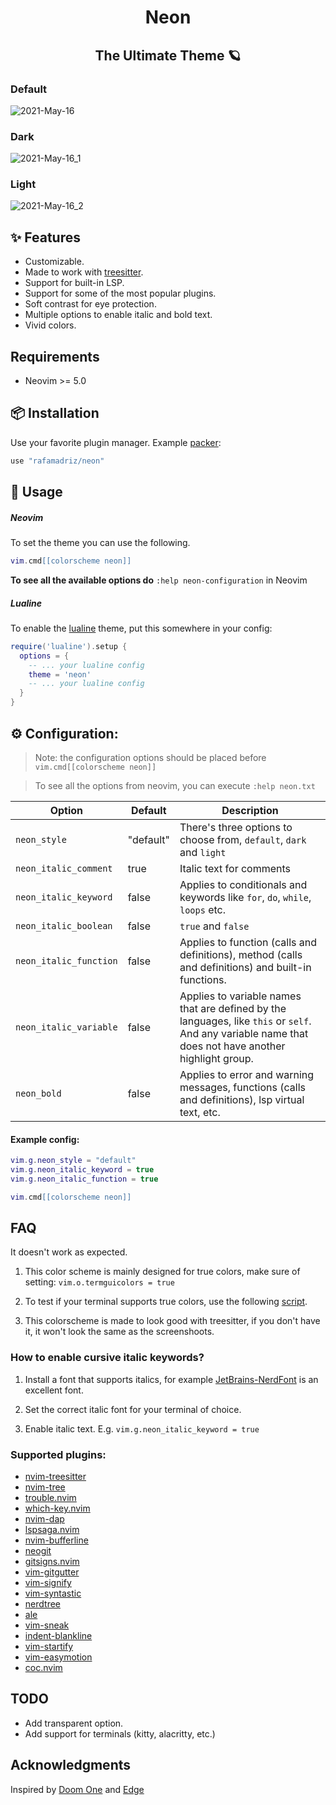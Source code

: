 <h1 align="center">
Neon
</h1>
<h2 align="center">
The Ultimate Theme 🪐
</h2>

### Default

![2021-May-16](https://user-images.githubusercontent.com/67771985/118411852-3ec67b00-b686-11eb-84f5-7e56949bb21d.png)

### Dark

![2021-May-16_1](https://user-images.githubusercontent.com/67771985/118411893-7e8d6280-b686-11eb-8726-3e3802a0ba25.png)

### Light

![2021-May-16_2](https://user-images.githubusercontent.com/67771985/118411903-8d741500-b686-11eb-8f87-a9c4857bd8b0.png)

## ✨ Features

- Customizable.
- Made to work with [treesitter](https://github.com/nvim-treesitter/nvim-treesitter).
- Support for built-in LSP.
- Support for some of the most popular plugins.
- Soft contrast for eye protection.
- Multiple options to enable italic and bold text.
- Vivid colors.

## Requirements

- Neovim >= 5.0

## 📦 Installation

Use your favorite plugin manager. Example [packer](https://github.com/wbthomason/packer.nvim):

```lua
use "rafamadriz/neon"
```

## 🚀 Usage

##### Neovim

To set the theme you can use the following.

```lua
vim.cmd[[colorscheme neon]]
```

**To see all the available options do** `:help neon-configuration` in Neovim

##### Lualine

To enable the [lualine](https://github.com/hoob3rt/lualine.nvim) theme, put this somewhere in your config:

```lua
require('lualine').setup {
  options = {
    -- ... your lualine config
    theme = 'neon'
    -- ... your lualine config
  }
}
```

## ⚙️ Configuration:

> Note: the configuration options should be placed before `vim.cmd[[colorscheme neon]]`

> To see all the options from neovim, you can execute `:help neon.txt`

| Option                 | Default   | Description                                                                                                                                           |
| ---------------------- | --------- | ----------------------------------------------------------------------------------------------------------------------------------------------------- |
| `neon_style`           | "default" | There's three options to choose from, `default`, `dark` and `light`                                                                                   |
| `neon_italic_comment`  | true      | Italic text for comments                                                                                                                              |
| `neon_italic_keyword`  | false     | Applies to conditionals and keywords like `for`, `do`, `while`, `loops` etc.                                                                          |
| `neon_italic_boolean ` | false     | `true` and `false`                                                                                                                                    |
| `neon_italic_function` | false     | Applies to function (calls and definitions), method (calls and definitions) and built-in functions.                                                   |
| `neon_italic_variable` | false     | Applies to variable names that are defined by the languages, like `this` or `self`. And any variable name that does not have another highlight group. |
| `neon_bold`            | false     | Applies to error and warning messages, functions (calls and definitions), lsp virtual text, etc.                                                      |

#### Example config:

```lua
vim.g.neon_style = "default"
vim.g.neon_italic_keyword = true
vim.g.neon_italic_function = true

vim.cmd[[colorscheme neon]]
```

## FAQ

It doesn't work as expected.

1. This color scheme is mainly designed for true colors, make sure of setting:
   `vim.o.termguicolors = true`

2. To test if your terminal supports true colors, use the following [script](https://gist.github.com/XVilka/8346728).

3. This colorscheme is made to look good with treesitter, if you don't have it, it won't look the same as the screenshoots.

### How to enable cursive italic keywords?

1. Install a font that supports italics, for example [JetBrains-NerdFont](https://www.nerdfonts.com/font-downloads) is an excellent font.

2. Set the correct italic font for your terminal of choice.

3. Enable italic text. E.g. `vim.g.neon_italic_keyword = true`

### Supported plugins:

- [nvim-treesitter](https://github.com/nvim-treesitter/nvim-treesitter)
- [nvim-tree](https://github.com/kyazdani42/nvim-tree.lua)
- [trouble.nvim](https://github.com/folke/trouble.nvim)
- [which-key.nvim](https://github.com/folke/which-key.nvim)
- [nvim-dap](https://github.com/mfussenegger/nvim-dap)
- [lspsaga.nvim](https://github.com/glepnir/lspsaga.nvim)
- [nvim-bufferline](https://github.com/akinsho/nvim-bufferline.lua)
- [neogit](https://github.com/TimUntersberger/neogit)
- [gitsigns.nvim](https://github.com/lewis6991/gitsigns.nvim)
- [vim-gitgutter](https://github.com/airblade/vim-gitgutter)
- [vim-signify](https://github.com/mhinz/vim-signify)
- [vim-syntastic](https://github.com/vim-syntastic/syntastic)
- [nerdtree](https://github.com/preservim/nerdtree)
- [ale](https://github.com/dense-analysis/ale)
- [vim-sneak](https://github.com/justinmk/vim-sneak)
- [indent-blankline](https://github.com/lukas-reineke/indent-blankline.nvim)
- [vim-startify](https://github.com/mhinz/vim-startify)
- [vim-easymotion](https://github.com/easymotion/vim-easymotion)
- [coc.nvim](https://github.com/neoclide/coc.nvim)

## TODO

- Add transparent option.
- Add support for terminals (kitty, alacritty, etc.)

## Acknowledgments

Inspired by [Doom One](https://github.com/hlissner/emacs-doom-themes) and [Edge](https://github.com/sainnhe/edge)
